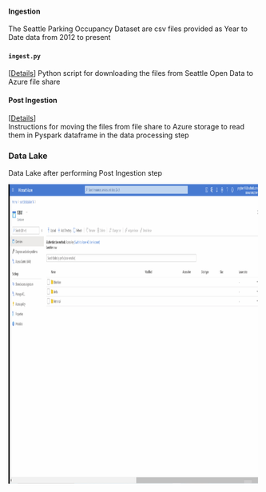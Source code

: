 #### Ingestion
The Seattle Parking Occupancy Dataset are csv files provided as Year to Date data from 2012 to present

#### `ingest.py` 
[[Details](https://github.com/yogitasn/seattlepaidparking/wiki/Data-Ingestion)] 
Python script for downloading the files from Seattle Open Data to Azure file share

#### Post Ingestion 
[[Details](https://github.com/yogitasn/seattlepaidparking/wiki/Post-Ingestion-Step)]  
Instructions for moving the files from file share to Azure storage to read them in Pyspark dataframe in the data processing step

### Data Lake 
Data Lake after performing Post Ingestion step

<img src="../Documentation/SeattleDataLake.gif" alt="Data Lake" width="500" height="600">